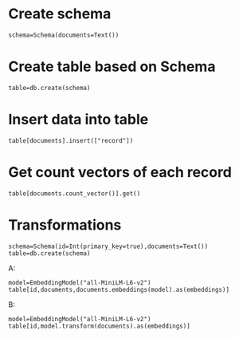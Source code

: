# Create schema
`schema=Schema(documents=Text())`

# Create table based on Schema
`table=db.create(schema)`

# Insert data into table
`table[documents].insert(["record"])`

# Get count vectors of each record
`table[documents.count_vector()].get()`

# Transformations
```shell
schema=Schema(id=Int(primary_key=true),documents=Text())
table=db.create(schema)
```
A:
```
model=EmbeddingModel("all-MiniLM-L6-v2")
table[id,documents,documents.embeddings(model).as(embeddings)]
```
B:
```
model=EmbeddingModel("all-MiniLM-L6-v2")
table[id,model.transform(documents).as(embeddings)]
```